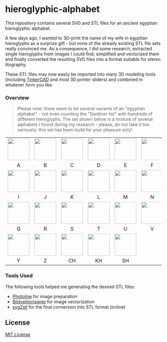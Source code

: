 # hieroglyphic-alphabet #

This repository contains several SVG and STL files for an ancient egyptian hieroglyphic alphabet.

A few days ago, I wanted to 3D-print the name of my wife in egyptian hieroglyphs as a surprize gift - but none of the already existing STL file sets really convinced me. As a consequence, I did some research, extracted single hieroglyphs from images I could find, simplified and vectorized them and finally converted the resulting SVG files into a format suitable for stereo litography.

These STL files may now easily be imported into many 3D modeling tools (including [TinkerCAD](https://www.tinkercad.com/) and most 3D printer sliders) and combined in whatever form you like.

### Overview ###

> Please note: there seem to be several variants of an "egyptian alphabet" - not even counting the "Gardiner list" with hundreds of different hieroglyphs. The set shown below is a mixture of several alphabets I found during my research - please, do not take it too seriously: this set has been build for your pleasure only!

<table>
  <tr>
    <td><img style="width:70px; height:70px" src="../PNG/A.png"></td>
    <td><img style="width:70px; height:70px" src="../PNG/B.png"></td>
    <td><img style="width:70px; height:70px" src="../PNG/C.png"></td>
    <td><img style="width:70px; height:70px" src="../PNG/D.png"></td>
    <td><img style="width:70px; height:70px" src="../PNG/E.png"></td>
    <td><img style="width:70px; height:70px" src="../PNG/F.png"></td>
    <td><img style="width:70px; height:70px" src="../PNG/G.png"></td>
    <td><img style="width:70px; height:70px" src="../PNG/H.png"></td>
  </tr>
  <tr>
    <td style="text-align:center">A</td>
    <td style="text-align:center">B</td>
    <td style="text-align:center">C</td>
    <td style="text-align:center">D</td>
    <td style="text-align:center">E</td>
    <td style="text-align:center">F</td>
    <td style="text-align:center">G</td>
    <td style="text-align:center">H</td>
  </tr>
  <tr>
    <td><img style="width:70px; height:70px" src="../PNG/I.png"></td>
    <td><img style="width:70px; height:70px" src="../PNG/J.png"></td>
    <td><img style="width:70px; height:70px" src="../PNG/K.png"></td>
    <td><img style="width:70px; height:70px" src="../PNG/L.png"></td>
    <td><img style="width:70px; height:70px" src="../PNG/M.png"></td>
    <td><img style="width:70px; height:70px" src="../PNG/N.png"></td>
    <td><img style="width:70px; height:70px" src="../PNG/O.png"></td>
    <td><img style="width:70px; height:70px" src="../PNG/P.png"></td>
  </tr>
  <tr>
    <td style="text-align:center">I</td>
    <td style="text-align:center">J</td>
    <td style="text-align:center">K</td>
    <td style="text-align:center">L</td>
    <td style="text-align:center">M</td>
    <td style="text-align:center">N</td>
    <td style="text-align:center">O</td>
    <td style="text-align:center">P</td>
  </tr>
  <tr>
    <td><img style="width:70px; height:70px" src="../PNG/Q.png"></td>
    <td><img style="width:70px; height:70px" src="../PNG/R.png"></td>
    <td><img style="width:70px; height:70px" src="../PNG/S.png"></td>
    <td><img style="width:70px; height:70px" src="../PNG/T.png"></td>
    <td><img style="width:70px; height:70px" src="../PNG/U.png"></td>
    <td><img style="width:70px; height:70px" src="../PNG/V.png"></td>
    <td><img style="width:70px; height:70px" src="../PNG/W.png"></td>
    <td><img style="width:70px; height:70px" src="../PNG/X.png"></td>
  </tr>
  <tr>
    <td style="text-align:center">Q</td>
    <td style="text-align:center">R</td>
    <td style="text-align:center">S</td>
    <td style="text-align:center">T</td>
    <td style="text-align:center">U</td>
    <td style="text-align:center">V</td>
    <td style="text-align:center">W</td>
    <td style="text-align:center">X</td>
  </tr>
  <tr>
    <td><img style="width:70px; height:70px" src="../PNG/Y.png"></td>
    <td><img style="width:70px; height:70px" src="../PNG/Z.png"></td>
    <td><img style="width:70px; height:70px" src="../PNG/CH.png"></td>
    <td><img style="width:70px; height:70px" src="../PNG/KH.png"></td>
    <td><img style="width:70px; height:70px" src="../PNG/SH.png"></td>
  </tr>
  <tr>
    <td style="text-align:center">Y</td>
    <td style="text-align:center">Z</td>
    <td style="text-align:center">CH</td>
    <td style="text-align:center">KH</td>
    <td style="text-align:center">SH</td>
  </tr>
</table>

### Tools Used ###

The following tools helped me generating the desired STL files:

* [Photoline](https://www.pl32.de/) for image preparation
* [Bildvektorisierer](http://image-vectorizer.com/bildvektorisierer.html) for image vectorization
* [svg2stl](https://svg2stl.com/) for the final conversion into STL format (online)

## License ##

[MIT License](LICENSE.md)
